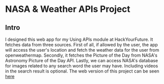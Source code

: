# NASA & Weather APIs Project
## Intro
I designed this web app for my Using APIs module at HackYourFuture. It fetches data from three sources. First of all, if allowed by the user, the app will access the user's location and fetch the weather data for the user from openweathermap. Secondly, it fetches the Picture of the Day from NASA's Astronomy Picture of the Day API. Lastly, we can access NASA's database for images related to any search word the user may have. Including videos in the search result is optional.
The web version of this project can be seen [here](https://nidaulzafar.github.io/api-project/)

